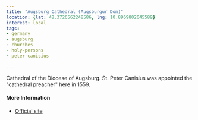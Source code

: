 ```yaml
---
title: "Augsburg Cathedral (Augsburgur Dom)"
location: {lat: 48.3726562248586, lng: 10.8969802045589}
interest: local
tags:
- germany
- augsburg
- churches
- holy-persons
- peter-canisius

---
```



Cathedral of the Diocese of Augsburg.  St. Peter Canisius was appointed the "cathedral preacher" here in 1559.

#### More Information

* [Official site](https://bistum-augsburg.de/Bistum/Unser-Bistum/Kathedrale/Hoher-Dom)





